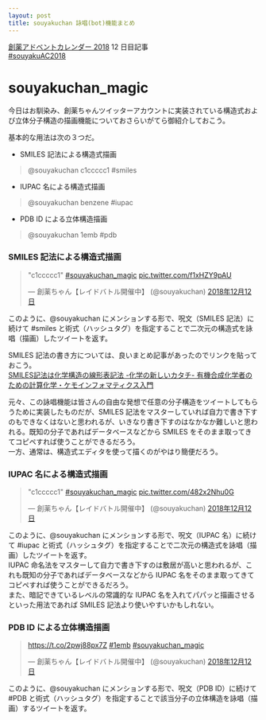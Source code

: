 ```yaml
---
layout: post
title: souyakuchan 詠唱(bot)機能まとめ
---
```


[創薬アドベントカレンダー 2018](https://adventar.org/calendars/3041) 12 日目記事  
[#souyakuAC2018](https://twitter.com/search?q=%23souyakuAC2018)  
  
# souyakuchan_magic
今日はお馴染み、創薬ちゃんツイッターアカウントに実装されている構造式および立体分子構造の描画機能についておさらいがてら御紹介しておこう。  
  
基本的な用法は次の３つだ。  
  
- SMILES 記法による構造式描画  
> @souyakuchan c1ccccc1 #smiles
  
- IUPAC 名による構造式描画
> @souyakuchan benzene #iupac
  
- PDB ID による立体構造描画
> @souyakuchan 1emb #pdb

### SMILES 記法による構造式描画

<blockquote class="twitter-tweet" data-lang="ja"><p lang="und" dir="ltr">&quot;c1ccccc1&quot; <a href="https://twitter.com/hashtag/souyakuchan_magic?src=hash&amp;ref_src=twsrc%5Etfw">#souyakuchan_magic</a> <a href="https://t.co/f1xHZY9pAU">pic.twitter.com/f1xHZY9pAU</a></p>&mdash; 創薬ちゃん【レイドバトル開催中】 (@souyakuchan) <a href="https://twitter.com/souyakuchan/status/1072856947441848320?ref_src=twsrc%5Etfw">2018年12月12日</a></blockquote>
<script async src="https://platform.twitter.com/widgets.js" charset="utf-8"></script>  
  
このように、@souyakuchan にメンションする形で、呪文（SMILES 記法）に続けて #smiles と術式（ハッシュタグ）を指定することで二次元の構造式を詠唱（描画）したツイートを返す。  

SMILES 記法の書き方については、良いまとめ記事があったのでリンクを貼っておこう。  
[SMILES記法は化学構造の線形表記法 -化学の新しいカタチ- 有機合成化学者のための計算化学・ケモインフォマティクス入門](https://future-chem.com/smiles-smarts/)  

元々、この詠唱機能は皆さんの自由な発想で任意の分子構造をツイートしてもらうために実装したものだが、SMILES 記法をマスターしていれば自力で書き下すのもできなくはないと思われるが、いきなり書き下すのはなかなか難しいと思われる。既知の分子であればデータベースなどから SMILES をそのまま取ってきてコピペすれば使うことができるだろう。  
一方、通常は、構造式エディタを使って描くのがやはり簡便だろう。

### IUPAC 名による構造式描画

<blockquote class="twitter-tweet" data-lang="ja"><p lang="und" dir="ltr">&quot;c1ccccc1&quot; <a href="https://twitter.com/hashtag/souyakuchan_magic?src=hash&amp;ref_src=twsrc%5Etfw">#souyakuchan_magic</a> <a href="https://t.co/482x2Nhu0G">pic.twitter.com/482x2Nhu0G</a></p>&mdash; 創薬ちゃん【レイドバトル開催中】 (@souyakuchan) <a href="https://twitter.com/souyakuchan/status/1072857499785723904?ref_src=twsrc%5Etfw">2018年12月12日</a></blockquote>
<script async src="https://platform.twitter.com/widgets.js" charset="utf-8"></script>  
  
このように、@souyakuchan にメンションする形で、呪文（IUPAC 名）に続けて #iupac と術式（ハッシュタグ）を指定することで二次元の構造式を詠唱（描画）したツイートを返す。  
IUPAC 命名法をマスターして自力で書き下すのは敷居が高いと思われるが、これも既知の分子であればデータベースなどから IUPAC 名をそのまま取ってきてコピペすれば使うことができるだろう。  
また、暗記できているレベルの常識的な IUPAC 名を入れてパパッと描画させるといった用法であれば SMILES 記法より使いやすいかもしれない。  

### PDB ID による立体構造描画

<blockquote class="twitter-tweet" data-lang="ja"><p lang="und" dir="ltr"><a href="https://t.co/2pwj88px7Z">https://t.co/2pwj88px7Z</a> <a href="https://twitter.com/hashtag/1emb?src=hash&amp;ref_src=twsrc%5Etfw">#1emb</a> <a href="https://twitter.com/hashtag/souyakuchan_magic?src=hash&amp;ref_src=twsrc%5Etfw">#souyakuchan_magic</a></p>&mdash; 創薬ちゃん【レイドバトル開催中】 (@souyakuchan) <a href="https://twitter.com/souyakuchan/status/1072858311526137856?ref_src=twsrc%5Etfw">2018年12月12日</a></blockquote>
<script async src="https://platform.twitter.com/widgets.js" charset="utf-8"></script>  
  
このように、@souyakuchan にメンションする形で、呪文（PDB ID）に続けて #PDB と術式（ハッシュタグ）を指定することで該当分子の立体構造を詠唱（描画）するツイートを返す。  

